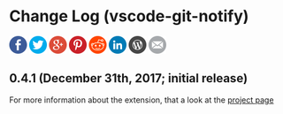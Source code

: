 # Change Log (vscode-git-notify)

[![Share via Facebook](https://raw.githubusercontent.com/mkloubert/vscode-git-notify/master/img/share/Facebook.png)](https://www.facebook.com/sharer/sharer.php?u=https%3A%2F%2Fmarketplace.visualstudio.com%2Fitems%3FitemName%3Dmkloubert.vscode-git-notify&quote=Git%20Notify) [![Share via Twitter](https://raw.githubusercontent.com/mkloubert/vscode-git-notify/master/img/share/Twitter.png)](https://twitter.com/intent/tweet?source=https%3A%2F%2Fmarketplace.visualstudio.com%2Fitems%3FitemName%3Dmkloubert.vscode-git-notify&text=Git%20Notify:%20https%3A%2F%2Fmarketplace.visualstudio.com%2Fitems%3FitemName%3Dmkloubert.vscode-git-notify&via=mjkloubert) [![Share via Google+](https://raw.githubusercontent.com/mkloubert/vscode-git-notify/master/img/share/Google+.png)](https://plus.google.com/share?url=https%3A%2F%2Fmarketplace.visualstudio.com%2Fitems%3FitemName%3Dmkloubert.vscode-git-notify) [![Share via Pinterest](https://raw.githubusercontent.com/mkloubert/vscode-git-notify/master/img/share/Pinterest.png)](http://pinterest.com/pin/create/button/?url=https%3A%2F%2Fmarketplace.visualstudio.com%2Fitems%3FitemName%3Dmkloubert.vscode-git-notify&description=Visual%20Studio%20Code%20extension%2C%20which%20receives%20and%20shows%20git%20events%20from%20webhooks.) [![Share via Reddit](https://raw.githubusercontent.com/mkloubert/vscode-git-notify/master/img/share/Reddit.png)](http://www.reddit.com/submit?url=https%3A%2F%2Fmarketplace.visualstudio.com%2Fitems%3FitemName%3Dmkloubert.vscode-git-notify&title=Git%20Notify) [![Share via LinkedIn](https://raw.githubusercontent.com/mkloubert/vscode-git-notify/master/img/share/LinkedIn.png)](http://www.linkedin.com/shareArticle?mini=true&url=https%3A%2F%2Fmarketplace.visualstudio.com%2Fitems%3FitemName%3Dmkloubert.vscode-git-notify&title=Git%20Notify&summary=Visual%20Studio%20Code%20extension%2C%20which%20receives%20and%20shows%20git%20events%20from%20webhooks.&source=https%3A%2F%2Fmarketplace.visualstudio.com%2Fitems%3FitemName%3Dmkloubert.vscode-git-notify) [![Share via Wordpress](https://raw.githubusercontent.com/mkloubert/vscode-git-notify/master/img/share/Wordpress.png)](http://wordpress.com/press-this.php?u=https%3A%2F%2Fmarketplace.visualstudio.com%2Fitems%3FitemName%3Dmkloubert.vscode-git-notify&quote=Git%20Notify&s=Visual%20Studio%20Code%20extension%2C%20which%20receives%20and%20shows%20git%20events%20from%20webhooks.) [![Share via Email](https://raw.githubusercontent.com/mkloubert/vscode-git-notify/master/img/share/Email.png)](mailto:?subject=Git%20Notify&body=Visual%20Studio%20Code%20extension%2C%20which%20receives%20and%20shows%20git%20events%20from%20webhooks.:%20https%3A%2F%2Fmarketplace.visualstudio.com%2Fitems%3FitemName%3Dmkloubert.vscode-git-notify)


## 0.4.1 (December 31th, 2017; initial release)

For more information about the extension, that a look at the [project page](https://github.com/mkloubert/vscode-git-notify)
